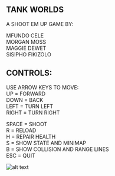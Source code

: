 ## TANK WORLDS

A SHOOT EM UP GAME BY:

MFUNDO CELE<BR>
MORGAN MOSS<BR>
MAGGIE DEWET<BR>
SISIPHO FIKIZOLO<BR>

## CONTROLS:

USE ARROW KEYS TO MOVE:<BR>
UP = FORWARD<BR>
DOWN = BACK<BR>
LEFT = TURN LEFT<BR>
RIGHT = TURN RIGHT<BR>

SPACE = SHOOT<BR>
R = RELOAD<BR>
H = REPAIR HEALTH<BR>
S = SHOW STATE AND MINIMAP<BR>
B = SHOW COLLISION AND RANGE LINES<BR>
ESC = QUIT<BR>

![alt text](https://gitlab.wethinkco.de/mmoss021/toy-robot-world-mmms/-/blob/main/assets/images/cover.png)


